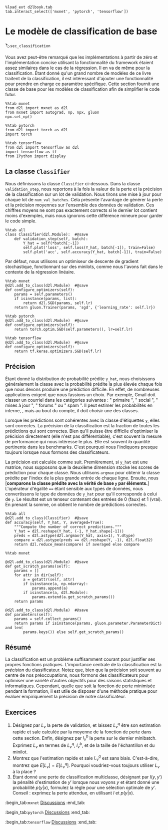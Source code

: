 ```{.python .input  n=1}
%load_ext d2lbook.tab
tab.interact_select(['mxnet', 'pytorch', 'tensorflow'])
```

# Le modèle de classification de base
:label:`sec_classification` 

 Vous avez peut-être remarqué que les implémentations à partir de zéro et l'implémentation concise utilisant la fonctionnalité du framework étaient assez similaires dans le cas de la régression. Il en va de même pour la classification. Étant donné qu'un grand nombre de modèles de ce livre traitent de la classification, il est intéressant d'ajouter une fonctionnalité pour prendre en charge ce paramètre spécifique. Cette section fournit une classe de base pour les modèles de classification afin de simplifier le code futur.

```{.python .input  n=2}
%%tab mxnet
from d2l import mxnet as d2l
from mxnet import autograd, np, npx, gluon
npx.set_np()
```

```{.python .input  n=3}
%%tab pytorch
from d2l import torch as d2l
import torch
```

```{.python .input  n=4}
%%tab tensorflow
from d2l import tensorflow as d2l
import tensorflow as tf
from IPython import display
```

## La classe `Classifier`

 Nous définissons la classe `Classifier` ci-dessous. Dans la classe `validation_step`, nous reportons à la fois la valeur de la perte et la précision de la classification sur un lot de validation. Nous tirons une mise à jour pour chaque lot de `num_val_batches`. Cela présente l'avantage de générer la perte et la précision moyennes sur l'ensemble des données de validation. Ces chiffres moyens ne sont pas exactement corrects si le dernier lot contient moins d'exemples, mais nous ignorons cette différence mineure pour garder le code simple.

```{.python .input  n=5}
%%tab all
class Classifier(d2l.Module):  #@save
    def validation_step(self, batch):
        Y_hat = self(*batch[:-1])
        self.plot('loss', self.loss(Y_hat, batch[-1]), train=False)
        self.plot('acc', self.accuracy(Y_hat, batch[-1]), train=False)
```

Par défaut, nous utilisons un optimiseur de descente de gradient stochastique, fonctionnant sur des minilots, comme nous l'avons fait dans le contexte de la régression linéaire.

```{.python .input  n=6}
%%tab mxnet
@d2l.add_to_class(d2l.Module)  #@save
def configure_optimizers(self):
    params = self.parameters()
    if isinstance(params, list):
        return d2l.SGD(params, self.lr)
    return gluon.Trainer(params, 'sgd', {'learning_rate': self.lr})
```

```{.python .input  n=7}
%%tab pytorch
@d2l.add_to_class(d2l.Module)  #@save
def configure_optimizers(self):
    return torch.optim.SGD(self.parameters(), lr=self.lr)
```

```{.python .input  n=8}
%%tab tensorflow
@d2l.add_to_class(d2l.Module)  #@save
def configure_optimizers(self):
    return tf.keras.optimizers.SGD(self.lr)
```

## Précision

Étant donné la distribution de probabilité prédite `y_hat`,
nous choisissons généralement la classe avec la probabilité prédite la plus élevée
chaque fois que nous devons produire une prédiction difficile.
En effet, de nombreuses applications exigent que nous fassions un choix.
Par exemple, Gmail doit classer un courriel dans les catégories suivantes : " primaire ", " social ", " mises à jour ", " forums " ou " spam ".
Il peut estimer les probabilités en interne,
, mais au bout du compte, il doit choisir une des classes.

Lorsque les prédictions sont cohérentes avec la classe d'étiquettes `y`, elles sont correctes.
La précision de la classification est la fraction de toutes les prédictions qui sont correctes.
Bien qu'il puisse être difficile d'optimiser la précision directement (elle n'est pas différentiable),
c'est souvent la mesure de performance qui nous intéresse le plus. Elle est souvent *la*
quantité pertinente dans les benchmarks. C'est pourquoi nous l'indiquons presque toujours lorsque nous formons des classificateurs.

La précision est calculée comme suit.
Premièrement, si `y_hat` est une matrice,
nous supposons que la deuxième dimension stocke les scores de prédiction pour chaque classe.
Nous utilisons `argmax` pour obtenir la classe prédite par l'index de la plus grande entrée de chaque ligne.
Ensuite, nous [**comparons la classe prédite avec la vérité de base `y` par éléments.**]
L'opérateur d'égalité `==` étant sensible aux types de données,
nous convertissons le type de données de `y_hat` pour qu'il corresponde à celui de `y`.
Le résultat est un tenseur contenant des entrées de 0 (faux) et 1 (vrai).
En prenant la somme, on obtient le nombre de prédictions correctes.

```{.python .input  n=9}
%%tab all
@d2l.add_to_class(Classifier)  #@save
def accuracy(self, Y_hat, Y, averaged=True):
    """Compute the number of correct predictions."""
    Y_hat = d2l.reshape(Y_hat, (-1, Y_hat.shape[-1]))
    preds = d2l.astype(d2l.argmax(Y_hat, axis=1), Y.dtype)
    compare = d2l.astype(preds == d2l.reshape(Y, -1), d2l.float32)
    return d2l.reduce_mean(compare) if averaged else compare
```

```{.python .input  n=10}
%%tab mxnet

@d2l.add_to_class(d2l.Module)  #@save
def get_scratch_params(self):
    params = []
    for attr in dir(self):
        a = getattr(self, attr)
        if isinstance(a, np.ndarray):
            params.append(a)
        if isinstance(a, d2l.Module):
            params.extend(a.get_scratch_params())
    return params

@d2l.add_to_class(d2l.Module)  #@save
def parameters(self):
    params = self.collect_params()
    return params if isinstance(params, gluon.parameter.ParameterDict) and len(
        params.keys()) else self.get_scratch_params()
```

## Résumé

La classification est un problème suffisamment courant pour justifier ses propres fonctions pratiques. L'importance centrale de la classification est la *précision* du classificateur. Notez que, bien que la précision soit souvent au centre de nos préoccupations, nous formons des classificateurs pour optimiser une variété d'autres objectifs pour des raisons statistiques et informatiques. Cependant, quelle que soit la fonction de perte minimisée pendant la formation, il est utile de disposer d'une méthode pratique pour évaluer empiriquement la précision de notre classificateur. 


## Exercices

1. Désignez par $L_v$ la perte de validation, et laissez $L_v^q$ être son estimation rapide et sale calculée par la moyenne de la fonction de perte dans cette section. Enfin, désignez par $l_v^b$ la perte sur le dernier minibatch. Exprimez $L_v$ en termes de $L_v^q$, $l_v^b$, et de la taille de l'échantillon et du minilot.
1. Montrez que l'estimation rapide et sale $L_v^q$ est sans biais. C'est-à-dire, montrez que $E[L_v] = E[L_v^q]$. Pourquoi voudriez-vous toujours utiliser $L_v$ à la place ?
1. Étant donné une perte de classification multiclasse, désignant par $l(y,y')$ la pénalité d'estimation de $y'$ lorsque nous voyons $y$ et étant donné une probabilité $p(y|x)$, formulez la règle pour une sélection optimale de $y'$. Conseil : exprimez la perte attendue, en utilisant $l$ et $p(y|x)$.

:begin_tab:`mxnet`
[Discussions](https://discuss.d2l.ai/t/6808)
:end_tab:

:begin_tab:`pytorch`
[Discussions](https://discuss.d2l.ai/t/6809)
:end_tab:

:begin_tab:`tensorflow`
[Discussions](https://discuss.d2l.ai/t/6810)
:end_tab:
